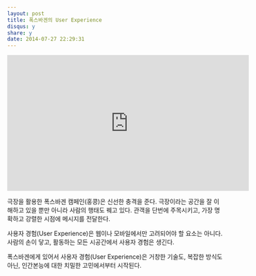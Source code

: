 ```yaml
---
layout: post
title: 폭스바겐의 User Experience
disqus: y
share: y
date: 2014-07-27 22:29:31
---
```




<iframe width="560" height="315" src="https://www.youtube.com/embed/0sbz_LmPnvk" frameborder="0" allowfullscreen></iframe>


극장을 활용한 폭스바겐 캠페인(홍콩)은 신선한 충격을 준다. 극장이라는 공간을 잘 이해하고 있을 뿐만 아니라 사람의 행태도 꿰고 있다. 관객을 단번에 주목시키고, 가장 명확하고 강렬한 시점에 메시지를 전달한다. 

사용자 경험(User Experience)은 웹이나 모바일에서만 고려되어야 할 요소는 아니다. 사람의 손이 닿고, 활동하는 모든 시공간에서 사용자 경험은 생긴다. 

폭스바겐에게 있어서 사용자 경험(User Experience)은 거창한 기술도, 복잡한 방식도 아닌, 인간본능에 대한 치밀한 고민에서부터 시작된다. 